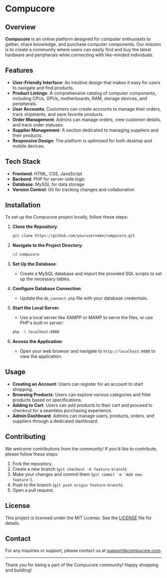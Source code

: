 # Compucore

## Overview

**Compucore** is an online platform designed for computer enthusiasts to gather, share knowledge, and purchase computer components. Our mission is to create a community where users can easily find and buy the latest hardware and peripherals while connecting with like-minded individuals.

## Features

- **User-Friendly Interface**: An intuitive design that makes it easy for users to navigate and find products.
- **Product Listings**: A comprehensive catalog of computer components, including CPUs, GPUs, motherboards, RAM, storage devices, and peripherals.
- **User Accounts**: Customers can create accounts to manage their orders, track shipments, and save favorite products.
- **Order Management**: Admins can manage orders, view customer details, and track order statuses.
- **Supplier Management**: A section dedicated to managing suppliers and their products.
- **Responsive Design**: The platform is optimized for both desktop and mobile devices.

## Tech Stack

- **Frontend**: HTML, CSS, JavaScript
- **Backend**: PHP for server-side logic
- **Database**: MySQL for data storage
- **Version Control**: Git for tracking changes and collaboration

## Installation

To set up the Compucore project locally, follow these steps:

1. **Clone the Repository**:
   ```bash
   git clone https://github.com/yourusername/compucore.git
   ```

2. **Navigate to the Project Directory**:
   ```bash
   cd compucore
   ```

3. **Set Up the Database**:
   - Create a MySQL database and import the provided SQL scripts to set up the necessary tables.

4. **Configure Database Connection**:
   - Update the `db_connect.php` file with your database credentials.

5. **Start the Local Server**:
   - Use a local server like XAMPP or MAMP to serve the files, or use PHP's built-in server:
   ```bash
   php -S localhost:8000
   ```

6. **Access the Application**:
   - Open your web browser and navigate to `http://localhost:8000` to view the application.

## Usage

- **Creating an Account**: Users can register for an account to start shopping.
- **Browsing Products**: Users can explore various categories and filter products based on specifications.
- **Adding to Cart**: Users can add products to their cart and proceed to checkout for a seamless purchasing experience.
- **Admin Dashboard**: Admins can manage users, products, orders, and suppliers through a dedicated dashboard.

## Contributing

We welcome contributions from the community! If you'd like to contribute, please follow these steps:

1. Fork the repository.
2. Create a new branch (`git checkout -b feature-branch`).
3. Make your changes and commit them (`git commit -m 'Add new feature'`).
4. Push to the branch (`git push origin feature-branch`).
5. Open a pull request.

## License

This project is licensed under the MIT License. See the [LICENSE](LICENSE) file for details.

## Contact

For any inquiries or support, please contact us at [support@compucore.com](mailto:support@compucore.com).

---

Thank you for being a part of the Compucore community! Happy shopping and building!
